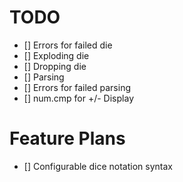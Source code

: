 # TODO
- [] Errors for failed die
- [] Exploding die
- [] Dropping die
- [] Parsing
- [] Errors for failed parsing
- [] num.cmp for +/- Display

# Feature Plans
- [] Configurable dice notation syntax